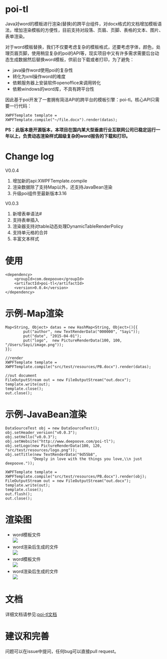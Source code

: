 # poi-tl
Java对word的模板进行渲染(替换)的跨平台组件，对docx格式的文档增加模板语法，增加渲染模板的方便性，目前支持对段落、页眉、页脚、表格的文本、图片、表单渲染。

对于word模板替换，我们不仅要考虑复杂的模板格式，还要考虑字体，颜色，处理页眉页脚，使用稍显复杂的poi的API等，现实项目中又有许多需求需要后台动态生成数据然后替换word模板，供前台下载或者打印，为了避免：
* java操作word使用poi的复杂性
* 转化为xml操作word的难度
* 依赖服务器上安装软件openoffice来调用转化
* 依赖windows的word库，不具有跨平台性

因此基于poi开发了一套拥有简洁API的跨平台的模板引擎：poi-tl。核心API只需要一行代码：

	XWPFTemplate template = XWPFTemplate.compile("~/file.docx").render(datas);

**PS：此版本是开源版本，本项目在国内某大型垂直行业互联网公司已稳定运行一年以上，负责动态渲染样式超级复杂的word报告的下载和打印。**


# Change log

V0.0.4 
1. 增加新的api:XWPFTemplate.compile  
2. 渲染数据除了支持Map以外，还支持JavaBean渲染 
3. 升级poi组件至最新版本3.16

V0.0.3  
1. 新增表单语法#  
2. 支持表单插入  
2. 渲染器支持对table动态处理DynamicTableRenderPolicy  
3. 支持单元格的合并  
4. 丰富文本样式

# 使用
    <dependency>
        <groupId>com.deepoove</groupId>
        <artifactId>poi-tl</artifactId>
        <version>0.0.4</version>
    </dependency>

# 示例-Map渲染
    
    Map<String, Object> datas = new HashMap<String, Object>(){{
            put("author", new TextRenderData("000000", "Sayi"));
            put("date", "2015-04-01");
            put("logo",  new PictureRenderData(100, 100, "/Users/Sayi/image.png"));
    }};

    //render
    XWPFTemplate template = XWPFTemplate.compile("src/test/resources/PB.docx").render(datas);

    //out document
    FileOutputStream out = new FileOutputStream("out.docx");
    template.write(out);
    template.close();
    out.close();

# 示例-JavaBean渲染

	DataSourceTest obj = new DataSourceTest();
	obj.setHeader_version("v0.0.3");
	obj.setHello("v0.0.3");
	obj.setWebsite("http://www.deepoove.com/poi-tl");
	obj.setLogo(new PictureRenderData(100, 120, "src/test/resources/logo.png"));
	obj.setTitle(new TextRenderData("9d55b8",
				"Deeply in love with the things you love,\\n just deepoove."));
		
	XWPFTemplate template = XWPFTemplate.compile("src/test/resources/PB.docx").render(obj);
	FileOutputStream out = new FileOutputStream("out.docx");
	template.write(out);
	template.close();
	out.flush();
	out.close();

# 渲染图
* word模板文件  
![](src/test/resources/temp3.png)
* word渲染后生成的文件  
![](src/test/resources/tempv3.png)
* word模板文件  
![](src/test/resources/temp4.png)
* word渲染后生成的文件  
![](src/test/resources/tempv4.png)

# 文档
详细文档请参见:[poi-tl文档](http://deepoove.com/poi-tl/)

# 建议和完善
问题可以在issue中提问，任何bug可以直接pull request。

